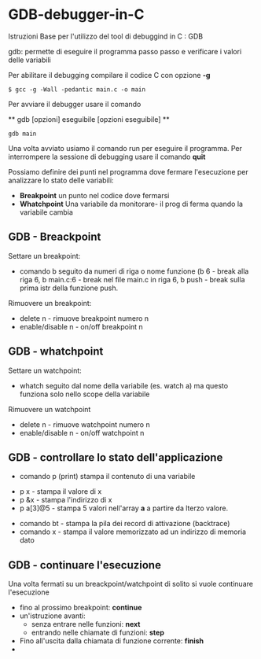 # GDB-debugger-in-C
Istruzioni Base per l'utilizzo del tool di debuggind in C : GDB


gdb: permette di eseguire il programma passo passo e verificare i valori delle variabili

Per abilitare il debugging compilare il codice C con opzione **-g**

```
$ gcc -g -Wall -pedantic main.c -o main
```
Per avviare il debugger usare il comando

**
gdb [opzioni] eseguibile [opzioni eseguibile]
**

```
gdb main
```

Una volta avviato usiamo il comando run per eseguire il programma. Per interrompere la sessione di debugging usare il comando **quit**

Possiamo definire dei punti nel programma dove fermare l'esecuzione per analizzare lo stato delle variabili:

* **Breakpoint** un punto nel codice dove fermarsi
*  **Whatchpoint** Una variabile da monitorare- il prog di ferma quando la variabile cambia

## GDB - Breackpoint
Settare un breakpoint:
* comando b seguito da numeri di riga o nome funzione (b 6 - break alla riga 6, b main.c:6 - break nel file main.c in riga 6, b push - break sulla prima istr della funzione push.

Rimuovere un breakpoint:
* delete n - rimuove breakpoint numero n
* enable/disable n - on/off breakpoint n

## GDB - whatchpoint
Settare un watchpoint:
* whatch seguito dal nome della variabile (es. watch a) ma questo funziona solo nello scope della variabile

Rimuovere un watchpoint
* delete n - rimuove watchpoint numero n
* enable/disable n - on/off watchpoint n

## GDB - controllare lo stato dell'applicazione
* comando p (print) stampa il contenuto di una variabile 
- p x - stampa il valore di x
- p &x - stampa l'indirizzo di x
- p a[3]@5 - stampa 5 valori nell'array **a** a partire da lterzo valore.
* comando bt - stampa la pila dei record di attivazione (backtrace) 
* comando x - stampa il valore memorizzato ad un indirizzo di memoria dato

## GDB - continuare l'esecuzione
Una volta fermati su un breackpoint/watchpoint di solito si vuole continuare l'esecuzione

- fino al prossimo breakpoint: **continue**
- un'istruzione avanti:
  - senza entrare nelle funzioni: **next**
  - entrando nelle chiamate di funzioni: **step**
- Fino all'uscita dalla chiamata di funzione corrente: **finish**
- 
